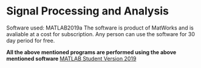 # Signal Processing and Analysis

Software used: MATLAB2019a
The software is product of MatWorks and is avaliable at a cost for subscription. Any person can use the software for 30 day period for free.

<b> All the above mentioned programs are performed using the above mentioned software </b> [MATLAB Student Version 2019](https://www.mathworks.com/downloads/)
